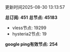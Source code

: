 更新时间2025-08-30 13:13:57

**总订阅: 451**
**总节点: 45183**
- vless节点: 19299
- hysteria2节点: 19

**google ping有效节点: 254**
